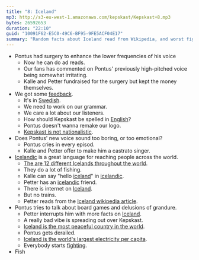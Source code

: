 ```yaml
---
title: "8: Iceland"
mp3: http://s3-eu-west-1.amazonaws.com/kepskast/Kepskast+8.mp3
bytes: 26592653
duration: "22:10"
guid: "10091F62-E5C0-49C6-BF95-9FE5ACF04E17"
summary: "Random facts about Iceland read from Wikipedia, and worst fight in Kepskast history makes this cast a little … weird."
---
```


* Pontus had surgery to enhance the lower frequencies of his voice
	* Now he can do ad reads.
	* Our fans has commented on Pontus' previously high-pitched voice being somewhat irritating. 
	* Kalle and Petter fundraised for the surgery but kept the money themselves. 
* We got some [feedback](http://www.keps.cool/kepskast/feedback/#nav). 
	* It's in [Swedish](http://en.wikipedia.org/wiki/Iceland). 
	* We need to work on our grammar. 
	* We care a lot about our listeners. 
	* How should Kepskast be spelled in [English](http://en.wikipedia.org/wiki/Iceland)? 
	* Pontus doesn't wanna remake our logo. 
	* [Kepskast is not nationalistic](http://en.wikipedia.org/wiki/Iceland).  
* Does Pontus' new voice sound too boring, or too emotional? 
	* Pontus cries in every episod.
	* Kalle and Petter offer to make him a castrato singer. 
* [Icelandic](http://en.wikipedia.org/wiki/Iceland) is a great language for reaching people across the world.  
	* [The are 12 different Icelands throughout the world](http://en.wikipedia.org/wiki/Iceland). 
	* They do a lot of fishing. 
	* Kalle can say "hello [iceland](http://en.wikipedia.org/wiki/Iceland)" in [icelandic](http://en.wikipedia.org/wiki/Iceland). 
	* Petter has an [icelandic](http://en.wikipedia.org/wiki/Iceland) friend. 
	* There is internet on [Iceland](http://en.wikipedia.org/wiki/Iceland). 
	* But no trains. 
	* Petter reads from the [Iceland wikipedia article](http://en.wikipedia.org/wiki/Iceland).
* Pontus tries to talk about board games and delusions of grandure. 
	* Petter interrupts him with more facts on [Iceland](http://en.wikipedia.org/wiki/Iceland). 
	* A really bad vibe is spreading out over Kepskast. 
	* [Iceland is the most peaceful country in the world](http://en.wikipedia.org/wiki/Iceland). 
	* Pontus gets derailed.
	* [Iceland is the world's largest electricity per capita](http://en.wikipedia.org/wiki/Iceland). 
	* Everybody starts [fighting](https://www.youtube.com/watch?v=NGTKVHlYvSA&amp;t=0m34s). 
* Fish